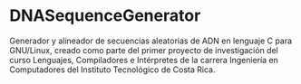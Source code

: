 # DNASequenceGenerator
Generador y alineador de secuencias aleatorias de ADN en lenguaje C para GNU/Linux, creado como parte del primer proyecto de investigación del curso Lenguajes, Compiladores e Intérpretes de la carrera Ingeniería en Computadores del Instituto Tecnológico de Costa Rica.

